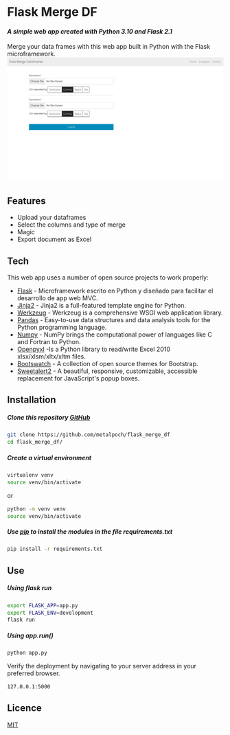 # Flask Merge DF
#### *A simple web app created with Python 3.10 and Flask 2.1*

Merge your data frames with this web app built in Python with the Flask microframework.
![image](https://raw.githubusercontent.com/metalpoch/flask_merge_df/main/static/imgs/example.gif)

## Features
- Upload your dataframes
- Select the columns and type of merge
- Magic
- Export document as Excel

## Tech
This web app uses a number of open source projects to work properly:

- [Flask] - Microframework escrito en Python y diseñado para facilitar el desarrollo de app web MVC.
- [Jinja2] - Jinja2 is a full-featured template engine for Python.
- [Werkzeug] - Werkzeug is a comprehensive WSGI web application library.
- [Pandas] - Easy-to-use data structures and data analysis tools for the Python programming language.
- [Numpy] - NumPy brings the computational power of languages like C and Fortran to Python.
- [Openpyxl] -Is a Python library to read/write Excel 2010 xlsx/xlsm/xltx/xltm files.
- [Bootswatch] - A collection of open source themes for Bootstrap.
- [Sweetalert2] - A beautiful, responsive, customizable, accessible replacement for JavaScript's popup boxes.
 
## Installation
##### Clone this repository [GitHub]
```bash
git clone https://github.com/metalpoch/flask_merge_df
cd flask_merge_df/
```
##### Create a virtual environment
```Bash
virtualenv venv
source venv/bin/activate
```
or
```Bash
python -m venv venv
source venv/bin/activate
```

##### Use [pip] to install the modules in the file requirements.txt 
```bash
pip install -r requirements.txt
```

## Use
##### Using flask run
```bash
export FLASK_APP=app.py
export FLASK_ENV=development
flask run
```

##### Using app.run()
```bash
python app.py
```

Verify the deployment by navigating to your server address in
your preferred browser.

```sh
127.0.0.1:5000
```

## Licence
[MIT]

[//]: #
   [Pandas]: <https://pandas.pydata.org/docs/index.html>
   [Flask]: <https://flask.palletsprojects.com/en/2.1.x/>
   [Werkzeug]: <https://palletsprojects.com/p/werkzeug/>
   [Jinja2]: <https://palletsprojects.com/p/jinja/>
   [Openpyxl]: <https://openpyxl.readthedocs.io/en/stable/>
   [Numpy]: <https://numpy.org/>
   [Sweetalert2]: <https://sweetalert2.github.io/>
   [Bootswatch]: <https://bootswatch.com/>
   [GitHub]: <https://github.com/metalpoch/flask_merge_df>
   [pip]: <https://pip.pypa.io/en/stable/>
   [MIT]: <https://choosealicense.com/licenses/mit/>
